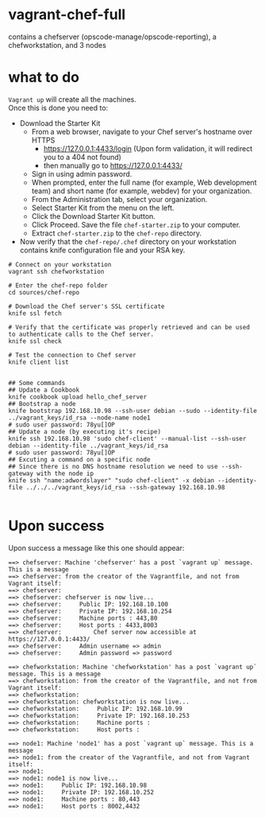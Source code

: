 # vagrant-chef-full
contains a chefserver (opscode-manage/opscode-reporting), a chefworkstation, and 3 nodes

# what to do
`Vagrant up` will create  all the machines.  
Once this is done you need to:
 - Download the Starter Kit
    - From a web browser, navigate to your Chef server's hostname over HTTPS
      - https://127.0.0.1:4433/login (Upon form validation, it will redirect you to a 404 not found)
      - then manually go to https://127.0.0.1:4433/
    - Sign in using admin password.
    - When prompted, enter the full name (for example, Web development team) and short name (for example, webdev) for your organization.
    - From the Administration tab, select your organization.
    - Select Starter Kit from the menu on the left.
    - Click the Download Starter Kit button.
    - Click Proceed. Save the file `chef-starter.zip` to your computer.
    - Extract `chef-starter.zip` to the `chef-repo` directory.
 - Now verify that the `chef-repo/.chef` directory on your workstation contains knife configuration file and your RSA key.


```
# Connect on your workstation
vagrant ssh chefworkstation

# Enter the chef-repo folder
cd sources/chef-repo

# Download the Chef server's SSL certificate
knife ssl fetch

# Verify that the certificate was properly retrieved and can be used to authenticate calls to the Chef server.
knife ssl check

# Test the connection to Chef server
knife client list


## Some commands
## Update a Cookbook
knife cookbook upload hello_chef_server
## Bootstrap a node
knife bootstrap 192.168.10.98 --ssh-user debian --sudo --identity-file ../vagrant_keys/id_rsa --node-name node1
# sudo user password: 78yu[]OP
## Update a node (by executing it's recipe)
knife ssh 192.168.10.98 'sudo chef-client' --manual-list --ssh-user debian --identity-file ../vagrant_keys/id_rsa
# sudo user password: 78yu[]OP
## Excuting a command on a specific node
## Since there is no DNS hostname resolution we need to use --ssh-gateway with the node ip
knife ssh "name:adwordslayer" "sudo chef-client" -x debian --identity-file ../../../vagrant_keys/id_rsa --ssh-gateway 192.168.10.98


```

# Upon success

Upon success a message like this one should appear:

```console
==> chefserver: Machine 'chefserver' has a post `vagrant up` message. This is a message
==> chefserver: from the creator of the Vagrantfile, and not from Vagrant itself:
==> chefserver:
==> chefserver: chefserver is now live...
==> chefserver:     Public IP: 192.168.10.100
==> chefserver:     Private IP: 192.168.10.254
==> chefserver:     Machine ports : 443,80
==> chefserver:     Host ports : 4433,8003
==> chefserver:         Chef server now accessible at https://127.0.0.1:4433/
==> chefserver:     Admin username => admin
==> chefserver:     Admin password => password

==> chefworkstation: Machine 'chefworkstation' has a post `vagrant up` message. This is a message
==> chefworkstation: from the creator of the Vagrantfile, and not from Vagrant itself:
==> chefworkstation:
==> chefworkstation: chefworkstation is now live...
==> chefworkstation:     Public IP: 192.168.10.99
==> chefworkstation:     Private IP: 192.168.10.253
==> chefworkstation:     Machine ports :
==> chefworkstation:     Host ports :

==> node1: Machine 'node1' has a post `vagrant up` message. This is a message
==> node1: from the creator of the Vagrantfile, and not from Vagrant itself:
==> node1:
==> node1: node1 is now live...
==> node1:     Public IP: 192.168.10.98
==> node1:     Private IP: 192.168.10.252
==> node1:     Machine ports : 80,443
==> node1:     Host ports : 8002,4432
```
